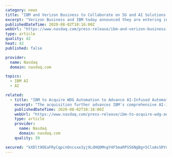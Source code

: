 ```yaml
---
category: news
title: "IBM and Verizon Business to Collaborate on 5G and AI Solutions at the Enterprise Edge"
excerpt: "Verizon Business and IBM today announced they are entering into a collaboration to work together on 5 G and edge computing innovation to help enable the future of Industry 4.0. The companies plan to collaborate on solutions combining the high speed and low latency of Verizon's 5 G and Multi-access Edge"
publishedDateTime: 2020-08-02T10:16:00Z
webUrl: "https://www.nasdaq.com/press-release/ibm-and-verizon-business-to-collaborate-on-5g-and-ai-solutions-at-the-enterprise-edge"
type: article
quality: 42
heat: 42
published: false

provider:
  name: Nasdaq
  domain: nasdaq.com

topics:
  - IBM AI
  - AI

related:
  - title: "IBM to Acquire WDG Automation to Advance AI-Infused Automation Capabilities for Enterprises"
    excerpt: "The acquisition further advances IBM's comprehensive AI-infused automation capabilities, spanning business processes to IT operations. By embedding WDG Automation's RPA capabilities into IBM's existing AI-infused automation capabilities across business processes and IT operations,"
    publishedDateTime: 2020-08-02T10:18:00Z
    webUrl: "https://www.nasdaq.com/press-release/ibm-to-acquire-wdg-automation-to-advance-ai-infused-automation-capabilities-for"
    type: article
    provider:
      name: Nasdaq
      domain: nasdaq.com
    quality: 39

secured: "kXDlt9OEaFRyCqpcnOncsxe3yj9LdHQ0MngY4F5maRPS56NgBg+5CloAsSRYukcuVoaSA6fmK45YaOo/gV3HsLujmYBWWAqBmLyQWyq8VmIhHUxRsWgne0zo17BmW5urevl36q7H5KTB1dwXQ6X2JnN9uZVBHexCqixb5KFc0btFGrYHD7xKHC0/uNDDe08ElaWHqHMa4j2Ro/HINnSRuEG58yTh73j5hSNe0vA+ri6WDoxQl3oCWkooWfOupHMB3p9SXGUjXaE1U4HP2rLRM2Jk7+CDlv2W99H5azbvoc1gVNV/7nrZGF5hTDvP+BNb7YFD2pHubLUG5s3/xR08KQ==;fGwY2nvxrgPc0z/tkTquow=="
---
```


